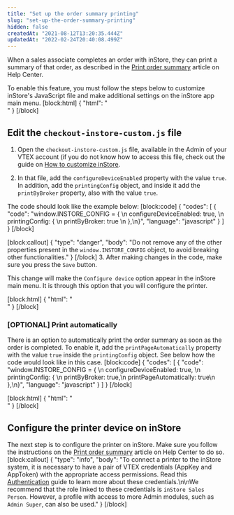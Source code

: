 ```yaml
---
title: "Set up the order summary printing"
slug: "set-up-the-order-summary-printing"
hidden: false
createdAt: "2021-08-12T13:20:35.444Z"
updatedAt: "2022-02-24T20:40:08.499Z"
---
```

When a sales associate completes an order with inStore, they can print a summary of that order, as described in the [Print order summary](https://help.vtex.com/en/tracks/instore-using-the-app--4BYzQIwyOHvnmnCYQgLzdr/5UeqJA3sHp5goJacvHwPoS) article on Help Center.

 To enable this feature, you must follow the steps below to customize inStore's JavaScript file and make additional settings on the inStore app main menu.
[block:html]
{
  "html": "<br>"
}
[/block]
## Edit the `checkout-instore-custom.js` file

1. Open the `checkout-instore-custom.js` file, available in the Admin of your VTEX account (if you do not know how to access this file, check out the guide on [How to customize inStore](https://developers.vtex.com/vtex-rest-api/docs/how-to-customize-instore).

2. In that file, add the `configureDeviceEnabled` property with the value `true`. In addition, add the `printingConfig` object, and inside it add the `printByBroker` property, also with the value `true`.

The code should look like the example below:
[block:code]
{
  "codes": [
    {
      "code": "window.INSTORE_CONFIG = { \n  configureDeviceEnabled: true, \n  printingConfig: { \n    printByBroker: true \n  },\n}",
      "language": "javascript"
    }
  ]
}
[/block]

[block:callout]
{
  "type": "danger",
  "body": "Do not remove any of the other properties present in the `window.INSTORE_CONFIG` object, to avoid breaking other functionalities."
}
[/block]
3. After making changes in the code, make sure you press the `Save` button.

This change will make the `Configure device` option appear in the inStore main menu. It is through this option that you will configure the printer.

[block:html]
{
  "html": "<br>"
}
[/block]
### [OPTIONAL] Print automatically

There is an option to automatically print the order summary as soon as the order is completed. To enable it, add the <code>printPageAutomatically</code> property with the value <code>true</code> inside the <code>printingConfig</code> object. See below how the code would look like in this case.
[block:code]
{
  "codes": [
    {
      "code": "window.INSTORE_CONFIG = { \n  configureDeviceEnabled: true, \n  printingConfig: { \n    printByBroker: true,\n    printPageAutomatically: true\n  },\n}",
      "language": "javascript"
    }
  ]
}
[/block]

[block:html]
{
  "html": "<br>"
}
[/block]
## Configure the printer device on inStore

The next step is to configure the printer on inStore. Make sure you follow the instructions on the [Print order summary](https://help.vtex.com/en/tracks/instore-using-the-app--4BYzQIwyOHvnmnCYQgLzdr/5UeqJA3sHp5goJacvHwPoS) article on Help Center to do so.
[block:callout]
{
  "type": "info",
  "body": "To connect a printer to the inStore system, it is necessary to have a pair of VTEX credentials (AppKey and AppToken) with the appropriate access permissions. Read this [Authentication](https://developers.vtex.com/vtex-rest-api/docs/getting-started-authentication) guide to learn more about these credentials.\n\nWe recommend that the role linked to these credentials is `inStore Sales Person`. However, a profile with access to more Admin modules, such as `Admin Super`, can also be used."
}
[/block]